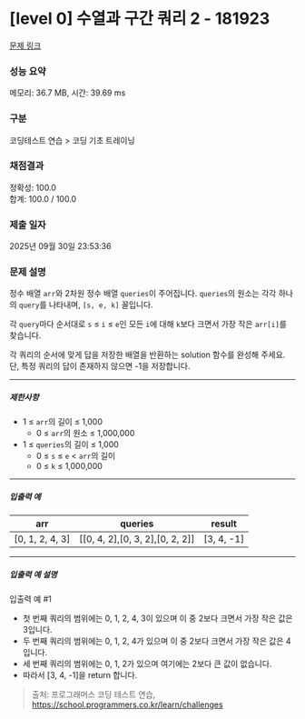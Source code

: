 # [level 0] 수열과 구간 쿼리 2 - 181923 

[문제 링크](https://school.programmers.co.kr/learn/courses/30/lessons/181923?language=javascript) 

### 성능 요약

메모리: 36.7 MB, 시간: 39.69 ms

### 구분

코딩테스트 연습 > 코딩 기초 트레이닝

### 채점결과

정확성: 100.0<br/>합계: 100.0 / 100.0

### 제출 일자

2025년 09월 30일 23:53:36

### 문제 설명

<p>정수 배열 <code>arr</code>와 2차원 정수 배열 <code>queries</code>이 주어집니다. <code>queries</code>의 원소는 각각 하나의 <code>query</code>를 나타내며, <code>[s, e, k]</code> 꼴입니다.</p>

<p>각 <code>query</code>마다 순서대로 <code>s</code> ≤ <code>i</code> ≤ <code>e</code>인 모든 <code>i</code>에 대해 <code>k</code>보다 크면서 가장 작은 <code>arr[i]</code>를 찾습니다.</p>

<p>각 쿼리의 순서에 맞게 답을 저장한 배열을 반환하는 solution 함수를 완성해 주세요.<br>
단, 특정 쿼리의 답이 존재하지 않으면 -1을 저장합니다.</p>

<hr>

<h5>제한사항</h5>

<ul>
<li>1 ≤ <code>arr</code>의 길이 ≤ 1,000

<ul>
<li>0 ≤ <code>arr</code>의 원소 ≤ 1,000,000</li>
</ul></li>
<li>1 ≤ <code>queries</code>의 길이 ≤ 1,000

<ul>
<li>0 ≤ <code>s</code> ≤ <code>e</code> &lt; <code>arr</code>의 길이</li>
<li>0 ≤ <code>k</code> ≤ 1,000,000</li>
</ul></li>
</ul>

<hr>

<h5>입출력 예</h5>
<table class="table">
        <thead><tr>
<th>arr</th>
<th>queries</th>
<th>result</th>
</tr>
</thead>
        <tbody><tr>
<td>[0, 1, 2, 4, 3]</td>
<td>[[0, 4, 2],[0, 3, 2],[0, 2, 2]]</td>
<td>[3, 4, -1]</td>
</tr>
</tbody>
      </table>
<hr>

<h5>입출력 예 설명</h5>

<p>입출력 예 #1</p>

<ul>
<li>첫 번째 쿼리의 범위에는 0, 1, 2, 4, 3이 있으며 이 중 2보다 크면서 가장 작은 값은 3입니다.</li>
<li>두 번째 쿼리의 범위에는 0, 1, 2, 4가 있으며 이 중 2보다 크면서 가장 작은 값은 4입니다.</li>
<li>세 번째 쿼리의 범위에는 0, 1, 2가 있으며 여기에는 2보다 큰 값이 없습니다.</li>
<li>따라서 [3, 4, -1]을 return 합니다.</li>
</ul>


> 출처: 프로그래머스 코딩 테스트 연습, https://school.programmers.co.kr/learn/challenges